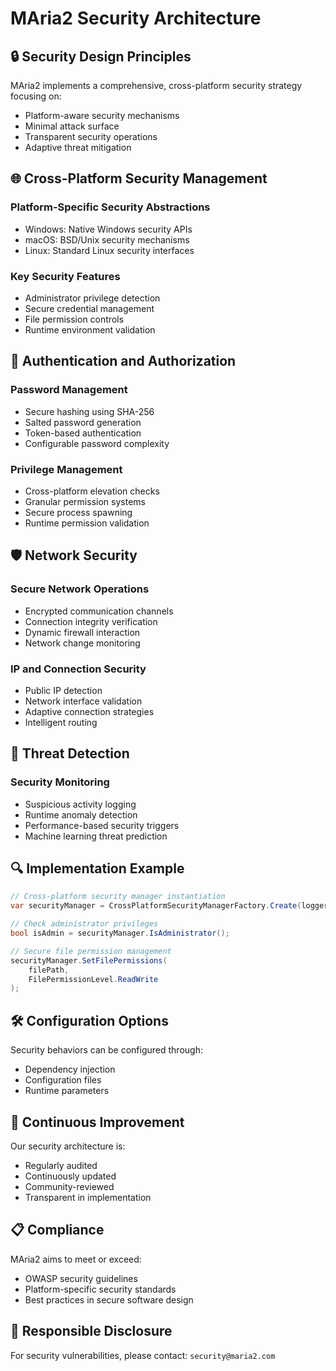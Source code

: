 # MAria2 Security Architecture

## 🔒 Security Design Principles

MAria2 implements a comprehensive, cross-platform security strategy focusing on:
- Platform-aware security mechanisms
- Minimal attack surface
- Transparent security operations
- Adaptive threat mitigation

## 🌐 Cross-Platform Security Management

### Platform-Specific Security Abstractions
- Windows: Native Windows security APIs
- macOS: BSD/Unix security mechanisms
- Linux: Standard Linux security interfaces

### Key Security Features
- Administrator privilege detection
- Secure credential management
- File permission controls
- Runtime environment validation

## 🔐 Authentication and Authorization

### Password Management
- Secure hashing using SHA-256
- Salted password generation
- Token-based authentication
- Configurable password complexity

### Privilege Management
- Cross-platform elevation checks
- Granular permission systems
- Secure process spawning
- Runtime permission validation

## 🛡️ Network Security

### Secure Network Operations
- Encrypted communication channels
- Connection integrity verification
- Dynamic firewall interaction
- Network change monitoring

### IP and Connection Security
- Public IP detection
- Network interface validation
- Adaptive connection strategies
- Intelligent routing

## 🚨 Threat Detection

### Security Monitoring
- Suspicious activity logging
- Runtime anomaly detection
- Performance-based security triggers
- Machine learning threat prediction

## 🔍 Implementation Example

```csharp
// Cross-platform security manager instantiation
var securityManager = CrossPlatformSecurityManagerFactory.Create(logger);

// Check administrator privileges
bool isAdmin = securityManager.IsAdministrator();

// Secure file permission management
securityManager.SetFilePermissions(
    filePath, 
    FilePermissionLevel.ReadWrite
);
```

## 🛠️ Configuration Options

Security behaviors can be configured through:
- Dependency injection
- Configuration files
- Runtime parameters

## 🔬 Continuous Improvement

Our security architecture is:
- Regularly audited
- Continuously updated
- Community-reviewed
- Transparent in implementation

## 📋 Compliance

MAria2 aims to meet or exceed:
- OWASP security guidelines
- Platform-specific security standards
- Best practices in secure software design

## 🤝 Responsible Disclosure

For security vulnerabilities, please contact: 
`security@maria2.com`
